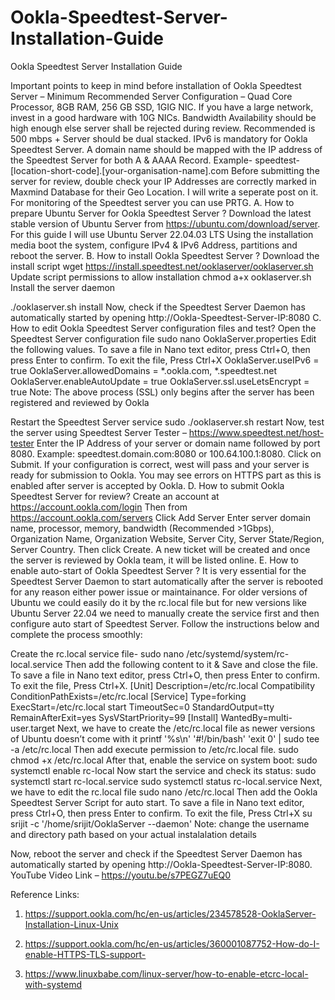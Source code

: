 # Ookla-Speedtest-Server-Installation-Guide
Ookla Speedtest Server Installation Guide


Important points to keep in mind before installation of Ookla Speedtest Server –
Minimum Recommended Server Configuration – Quad Core Processor, 8GB RAM, 256 GB SSD, 1GIG NIC. If you have a large network, invest in a good hardware with 10G NICs.
Bandwidth Availability should be high enough else server shall be rejected during review. Recommended is 500 mbps +
Server should be dual stacked. IPv6 is mandatory for Ookla Speedtest Server.
A domain name should be mapped with the IP address of the Speedtest Server for both A & AAAA Record. Example- speedtest-[location-short-code].[your-organisation-name].com
Before submitting the server for review, double check your IP Addresses are correctly marked in Maxmind Database for their Geo Location. I will write a seperate post on it.
For monitoring of the Speedtest server you can use PRTG.
A. How to prepare Ubuntu Server for Ookla Speedtest Server ?
Download the latest stable version of Ubuntu Server from https://ubuntu.com/download/server. For this guide I will use Ubuntu Server 22.04.03 LTS
Using the installation media boot the system, configure IPv4 & IPv6 Address, partitions and reboot the server.
B. How to install Ookla Speedtest Server ?
Download the install script
wget https://install.speedtest.net/ooklaserver/ooklaserver.sh
Update script permissions to allow installation
chmod a+x ooklaserver.sh
Install the server daemon

./ooklaserver.sh install
Now, check if the Speedtest Server Daemon has automatically started by opening http://Ookla-Speedtest-Server-IP:8080
C. How to edit Ookla Speedtest Server configuration files and test?
Open the Speedtest Server configuration file
sudo nano OoklaServer.properties
Edit the following values. To save a file in Nano text editor, press Ctrl+O, then press Enter to confirm. To exit the file, Press Ctrl+X
OoklaServer.useIPv6 = true
OoklaServer.allowedDomains = *.ookla.com, *.speedtest.net
OoklaServer.enableAutoUpdate = true
OoklaServer.ssl.useLetsEncrypt = true
Note: The above process (SSL) only begins after the server has been registered and reviewed by Ookla

Restart the Speedtest Server service
sudo ./ooklaserver.sh restart
Now, test the server using Speedtest Server Tester – https://www.speedtest.net/host-tester
Enter the IP Address of your server or domain name followed by port 8080. Example: speedtest.domain.com:8080 or 100.64.100.1:8080. Click on Submit.
If your configuration is correct, west will pass and your server is ready for submission to Ookla. You may see errors on HTTPS part as this is enabled after server is accepted by Ookla.
D. How to submit Ookla Speedtest Server for review?
Create an account at https://account.ookla.com/login
Then  from https://account.ookla.com/servers Click Add Server
Enter server domain name, processor, memory, bandwidth (Recommended >1Gbps), Organization Name, Organization Website, Server City, Server State/Region, Server Country. Then click Create.
A new ticket will be created and once the server is reviewed by Ookla team, it will be listed online.
E. How to enable auto-start of Ookla Speedtest Server ?
It is very essential for the Speedtest Server Daemon to start automatically after the server is rebooted for any reason either power issue or maintainance. For older versions of Ubuntu we could easily do it by the rc.local file but for new versions like Ubuntu Server 22.04 we need to manually create the service first and then configure auto start of Speedtest Server. Follow the instructions below and complete the process smoothly:

Create the rc.local service file-
sudo nano /etc/systemd/system/rc-local.service
Then add the following content to it & Save and close the file. To save a file in Nano text editor, press Ctrl+O, then press Enter to confirm. To exit the file, Press Ctrl+X.
[Unit]
 Description=/etc/rc.local Compatibility
 ConditionPathExists=/etc/rc.local
[Service]
 Type=forking
 ExecStart=/etc/rc.local start
 TimeoutSec=0
 StandardOutput=tty
 RemainAfterExit=yes
 SysVStartPriority=99
[Install]
 WantedBy=multi-user.target
Next, we have to create the /etc/rc.local file as newer versions of Ubuntu doesn’t come with it
printf '%s\n' '#!/bin/bash' 'exit 0' | sudo tee -a /etc/rc.local
Then add execute permission to /etc/rc.local file.
sudo chmod +x /etc/rc.local
After that, enable the service on system boot:
sudo systemctl enable rc-local
Now start the service and check its status:
sudo systemctl start rc-local.service
sudo systemctl status rc-local.service
Next, we have to edit the rc.local file
sudo nano /etc/rc.local
Then add the Ookla Speedtest Server Script for auto start. To save a file in Nano text editor, press Ctrl+O, then press Enter to confirm. To exit the file, Press Ctrl+X
su srijit -c '/home/srijit/OoklaServer --daemon'
Note: change the username and directory path based on your actual instalalation details

Now, reboot the server and check if the Speedtest Server Daemon has automatically started by opening http://Ookla-Speedtest-Server-IP:8080. 
YouTube Video Link – https://youtu.be/s7PEGZ7uEQ0

Reference Links:
1) https://support.ookla.com/hc/en-us/articles/234578528-OoklaServer-Installation-Linux-Unix

2) https://support.ookla.com/hc/en-us/articles/360001087752-How-do-I-enable-HTTPS-TLS-support-

3) https://www.linuxbabe.com/linux-server/how-to-enable-etcrc-local-with-systemd
